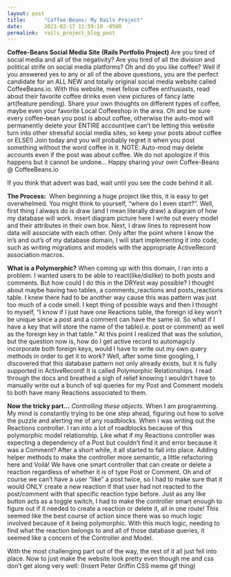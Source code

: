 ```yaml
---
layout: post
title:      "Coffee-Beans: My Rails Project"
date:       2021-02-17 11:59:10 -0500
permalink:  rails_project_blog_post
---
```


**Coffee-Beans Social Media Site**
**(Rails Portfolio Project)**
Are you tired of social media and all of the negativity? Are you tired of all the division and political strife on social media platforms? Oh and do you like coffee? Well if you answered yes to any or all of the above questions, you are the perfect candidate for an ALL NEW and totally original social media website called CoffeeBeans.io. With this website, meet fellow coffee enthusiasts, read about their favorite coffee drinks even view pictures of fancy latte art(feature pending). Share your own thoughts on different types of coffee, maybe even your favorite Local Coffeeshop in the area. Oh and be sure every coffee-bean you post is about coffee, otherwise the auto-mod will permanently delete your ENTIRE account(we can’t be letting this website turn into other stressful social media sites, so keep your posts about coffee or ELSE!)
Join today and you will probably regret it when you post something without the word coffee in it.
NOTE: Auto-mod may delete accounts even if the post was about coffee. We do not apologize if this happens but it cannot be undone… 
Happy sharing your own Coffee-Beans @ CoffeeBeans.io

If you think that advert was bad, wait until you see the code behind it all.

**The Process:**
 When beginning a huge project like this, it is easy to get overwhelmed. You might think to yourself, “where do I even start?”. 
Well, first thing I always do is draw (and I mean literally draw) a diagram of how my database will work. insert diagram picture here
I write out every model and their attributes in their own box. Next, I draw lines to represent how data will associate with each other. Only after the point where I know the in’s and out’s of my database domain, I will start implementing it into code, such as writing migrations and models with the appropriate ActiveRecord association macros.

**What is a Polymorphic?**
When coming up with this domain, I ran into a problem. I wanted users to be able to react(like/dislike) to both posts and comments. But how could I do this in the DRYest way possible? I thought about maybe having two tables, a comments_reactions and posts_reactions table. I knew there had to be another way cause this was pattern was just too much of a code smell. I kept thing of possible ways and then I thought to myself, “I know if I just have one Reactions table, the foreign id key won’t be unique since a post and a comment can have the same id. So what if I have a key that will store the name of the table(i.e. post or comment) as well as the foreign key in that table.” At this point I realized that was the solution, but the question now is, how do I get active record to automagicly incorporate both foreign keys, would I have to write out my own query methods in order to get it to work? Well, after some time googling, I discovered that this database pattern not only already exists, but it is fully supported in ActiveRecord! It is called Polymorphic Relationships. I read through the docs and breathed a sigh of relief knowing I wouldn’t have to manually write out a bunch of sql queries for my Post and Comment models to both have many Reactions associated to them.

**Now the tricky part…** *Controlling these objects.*
When I am programming. My mind is constantly trying to be one step ahead, figuring out how to solve the puzzle and alerting me of any roadblocks. When I was writing out the Reactions controller. I ran into a lot of roadblocks because of this polymorphic model relationship. Like what if my Reactions controller was expecting a dependency of a Post but couldn’t find it and error because it was a Comment? After a short while, it all started to fall into place. Adding helper methods to make the controller more semantic, a little refactoring here and Voilà! We have one smart controller that can create or delete a reaction regardless of whether it is of type Post or Comment. Oh and of course we can’t have a user “like” a post twice, so I had to make sure that it would ONLY create a new reaction if that user had not reacted to the post/comment with that specific reaction type before. Just as any like button acts as a toggle switch, I had to make the controller smart enough to figure out if it needed to create a reaction or delete it, all in one route! This seemed like the best course of action since there was so much logic involved because of it being polymorphic. With this much logic, needing to find what the reaction belongs to and all of those database queries, it seemed like a concern of the Controller and Model.

With the most challenging part out of the way, the rest of it all just fell into place. Now to just make the website look pretty even though me and css don’t get along very well: (Insert Peter Griffin CSS meme gif thing)
